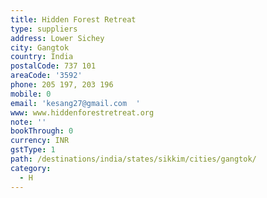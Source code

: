 ```yaml
---
title: Hidden Forest Retreat
type: suppliers
address: Lower Sichey
city: Gangtok
country: India
postalCode: 737 101
areaCode: '3592'
phone: 205 197, 203 196
mobile: 0
email: 'kesang27@gmail.com  '
www: www.hiddenforestretreat.org
note: ''
bookThrough: 0
currency: INR
gstType: 1
path: /destinations/india/states/sikkim/cities/gangtok/
category:
  - H
---
```



